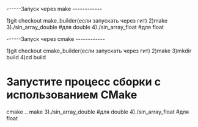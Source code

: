 ------Запуск через make ------------

1)git checkout make_builder(если запускать через гит)
2)make
3)./sin_array_double #для double
4)./sin_array_float #для float


------Запуск через cmake ------------

1)git checkout cmake_builder(если запускать через гит)
2)make
3)mkdir build
4)cd build

# Запустите процесс сборки с использованием CMake
cmake ..
make
3)./sin_array_double #для double
4)./sin_array_float #для float
